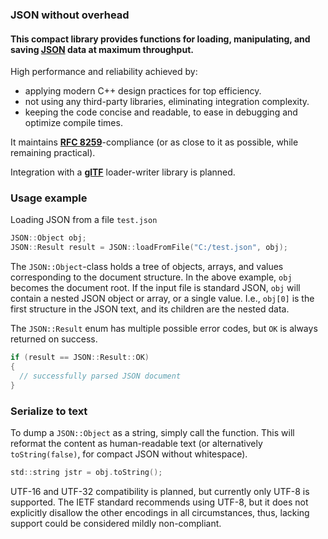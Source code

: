 ### JSON without overhead
#### This compact library provides functions for loading, manipulating, and saving [JSON](https://www.json.org/json-en.html) data at maximum throughput.
High performance and reliability achieved by:
- applying modern C++ design practices for top efficiency.
- not using any third-party libraries, eliminating integration complexity.
- keeping the code concise and readable, to ease in debugging and optimize compile times.

It maintains **[RFC 8259](https://datatracker.ietf.org/doc/html/rfc8259)**-compliance (or as close to it as possible, while remaining practical).

Integration with a **[glTF](https://github.com/KhronosGroup/glTF)** loader-writer library is planned.

### Usage example
Loading JSON from a file `test.json`
```c
JSON::Object obj;
JSON::Result result = JSON::loadFromFile("C:/test.json", obj);
```
The `JSON::Object`-class holds a tree of objects, arrays, and values corresponding to the document structure. 
In the above example, `obj` becomes the document root. If the input file is standard JSON, `obj` will contain a nested JSON object or array, or a single value. 
I.e., `obj[0]` is the first structure in the JSON text, and its children are the nested data.

The `JSON::Result` enum has multiple possible error codes, but `OK` is always returned on success.
```c
if (result == JSON::Result::OK)
{
  // successfully parsed JSON document
}
```

### Serialize to text
To dump a `JSON::Object` as a string, simply call the function. This will reformat the content as human-readable text (or alternatively `toString(false)`, for compact JSON without whitespace).
```c
std::string jstr = obj.toString();
```


UTF-16 and UTF-32 compatibility is planned, but currently only UTF-8 is supported. 
The IETF standard recommends using UTF-8, but it does not explicitly disallow the other encodings in all circumstances, thus, lacking support could be considered mildly non-compliant.
